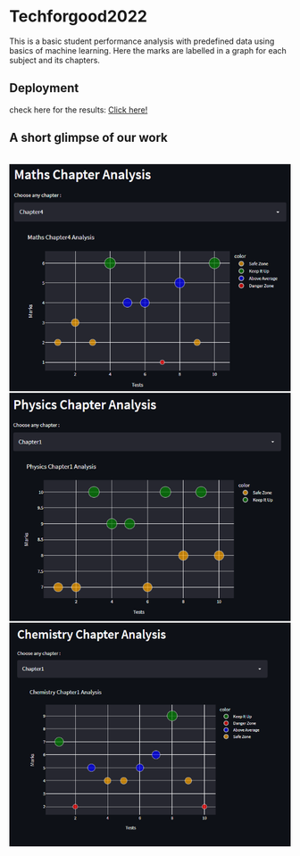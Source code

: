 # Techforgood2022
This is a basic student performance analysis with predefined data using basics of machine learning. Here the marks are labelled in a graph for each subject and its chapters.

## Deployment
check here for the results: <a href="https://share.streamlit.io/muditbaid/techforgood2022/main/modplott.py">Click here!</a>

<h2>A short glimpse of our work</h2>
<br>
<img src="imgs/maths.png">
<img src="imgs/physics.png">
<img src="imgs/chemistry.png">
